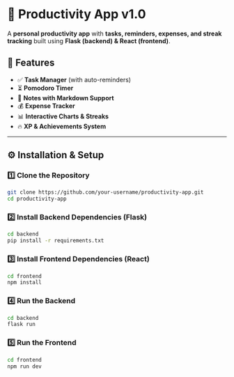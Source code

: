 # 🚀 Productivity App v1.0

A **personal productivity app** with **tasks, reminders, expenses, and streak tracking** built using **Flask (backend) & React (frontend)**.

## 📌 Features
- ✅ **Task Manager** (with auto-reminders)
- ⏳ **Pomodoro Timer**
- 📄 **Notes with Markdown Support**
- 💰 **Expense Tracker**
- 📊 **Interactive Charts & Streaks**
- 🔥 **XP & Achievements System**

---

## ⚙️ Installation & Setup

### 1️⃣ Clone the Repository  
```sh
git clone https://github.com/your-username/productivity-app.git
cd productivity-app
```

### 2️⃣ Install Backend Dependencies (Flask)
```sh
cd backend
pip install -r requirements.txt
```

### 3️⃣ Install Frontend Dependencies (React)
```sh
cd frontend
npm install
```
### 4️⃣ Run the Backend
```sh
cd backend
flask run
```

### 5️⃣ Run the Frontend
```sh
cd frontend
npm run dev
```
